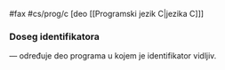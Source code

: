 #fax #cs/prog/c [deo [[Programski jezik C|jezika C]]]
$\:$

### Doseg identifikatora 
— određuje deo programa u kojem je identifikator vidljiv.